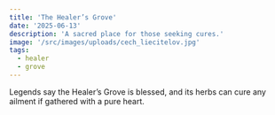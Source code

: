 ```yaml
---
title: 'The Healer’s Grove'
date: '2025-06-13'
description: 'A sacred place for those seeking cures.'
image: '/src/images/uploads/cech_liecitelov.jpg'
tags:
  - healer
  - grove
---
```


Legends say the Healer’s Grove is blessed, and its herbs can cure any ailment if gathered with a pure heart.
